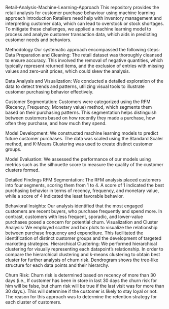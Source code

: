 Retail-Analysis-Machine-Learning-Approach
This repository provides the retail analysis for customer purchase behaviour using machine learning approach Introduction Retailers need help with inventory management and interpreting customer data, which can lead to overstock or stock shortages. To mitigate these challenges, we applied a machine learning model to process and analyze customer transaction data, which aids in predicting customer needs and behaviors.

Methodology Our systematic approach encompassed the following steps: Data Preparation and Cleaning: The retail dataset was thoroughly cleansed to ensure accuracy. This involved the removal of negative quantities, which typically represent returned items, and the exclusion of entries with missing values and zero-unit prices, which could skew the analysis.

Data Analysis and Visualization: We conducted a detailed exploration of the data to detect trends and patterns, utilizing visual tools to illustrate customer purchasing behavior effectively.

Customer Segmentation: Customers were categorized using the RFM (Recency, Frequency, Monetary value) method, which segments them based on their purchasing patterns. This segmentation helps distinguish between customers based on how recently they made a purchase, how often they purchase, and how much they spend.

Model Development: We constructed machine learning models to predict future customer purchases. The data was scaled using the Standard Scaler method, and K-Means Clustering was used to create distinct customer groups.

Model Evaluation: We assessed the performance of our models using metrics such as the silhouette score to measure the quality of the customer clusters formed.

Detailed Findings RFM Segmentation: The RFM analysis placed customers into four segments, scoring them from 1 to 4. A score of 1 indicated the best purchasing behavior in terms of recency, frequency, and monetary value, while a score of 4 indicated the least favorable behavior.

Behavioral Insights: Our analysis identified that the most engaged customers are recent buyers, who purchase frequently and spend more. In contrast, customers with less frequent, sporadic, and lower-value purchases posed a concern for potential churn. Visualization and Cluster Analysis: We employed scatter and box plots to visualize the relationship between purchase frequency and expenditure. This facilitated the identification of distinct customer groups and the development of targeted marketing strategies. Hierarchical Clustering: We performed hierarchical clustering for visually representing each datapoint’s relationship. In order to compare the hierarchical clustering and k-means clustering to obtain best cluster for further analysis of churn risk. Dendrogram shows the tree-like structure for each data points and their hierarchy.

Churn Risk: Churn risk is determined based on recency of more than 30 days (i.e., If customer has been in store in last 30 days the churn risk for him will be false, but churn risk will be true if the last visit was for more than 30 days.). This will determine if the customer is likely to stay loyal or not. The reason for this approach was to determine the retention strategy for each cluster of customers.
